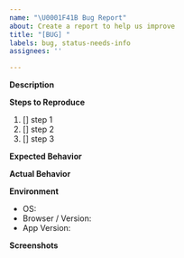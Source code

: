```yaml
---
name: "\U0001F41B Bug Report"
about: Create a report to help us improve
title: "[BUG] "
labels: bug, status-needs-info
assignees: ''

---
```


**Description**
<!-- Briefly describe the problem. -->

**Steps to Reproduce**
1. [] step 1
2. [] step 2
3. [] step 3

**Expected Behavior**
<!-- What did you expect to happen? -->

**Actual Behavior**
<!-- What actually happened? -->

**Environment**
- OS: <!-- e.g. Windows 10, macOS Catalina -->
- Browser / Version: <!-- if applicable -->
- App Version: <!-- if applicable -->

**Screenshots**
<!-- If applicable, add screenshots to help explain your problem. -->
